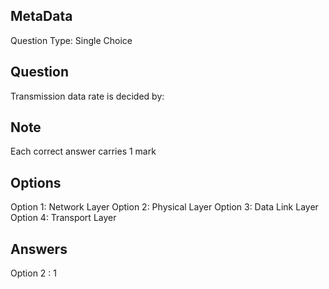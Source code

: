## MetaData
Question Type: Single Choice

## Question
Transmission data rate is decided by:

## Note
Each correct answer carries 1 mark

## Options
Option 1: Network Layer
Option 2: Physical Layer
Option 3: Data Link Layer
Option 4: Transport Layer

## Answers
Option 2 : 1
